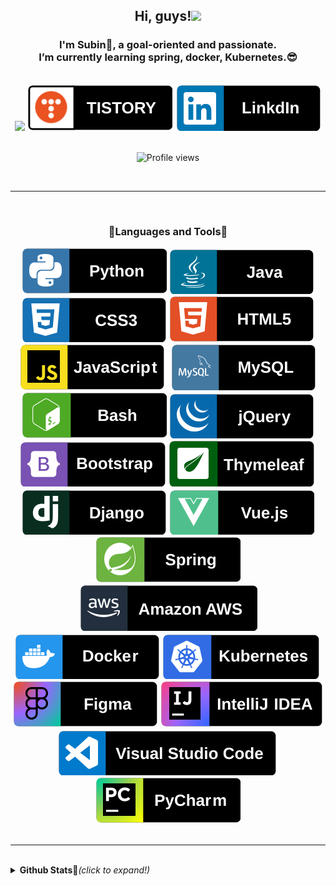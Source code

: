 <!--
### Hi there 👋

**Kim-SuBin/Kim-SuBin** is a ✨ _special_ ✨ repository because its `README.md` (this file) appears on your GitHub profile.

Here are some ideas to get you started:

- 🔭 I’m currently working on ...
- 🌱 I’m currently learning ...
- 👯 I’m looking to collaborate on ...
- 🤔 I’m looking for help with ...
- 💬 Ask me about ...
- 📫 How to reach me: ...
- 😄 Pronouns: ...
- ⚡ Fun fact: ...
-->



<div align="center">
  <h2>Hi, guys!<img src="https://media.giphy.com/media/hvRJCLFzcasrR4ia7z/giphy.gif" width="25px"></h2>
  <h3>I'm Subin🐰, a goal-oriented and passionate.<br />
  I’m currently learning spring, docker, Kubernetes.😎
  </h3><br />
  <a href="2504sb@gmail.com"><img src="../Kim-SuBin/svg/social/gmail.svg" /></a>
  <a href="https://subin-0320.tistory.com/"><img src="./svg/social/tistory.svg" alt="subin's blog" /></a>
  <a href="https://www.linkedin.com/in/subin-kim-4933401ab/"><img src="./svg/social/linkedin.svg" alt="subin's linkedin" /></a>
  <!-- <a herf="https://www.youtube.com/channel/UCerox7diybjCKTNXfrqN-7g"><img src="./svg/streaming/youtube.svg" alt="subin's youtube" /></a> -->
</div>

<br />
<div align="center">

  ![Profile views](https://gpvc.arturio.dev/Kim-SuBin)

</div>

<br />

---

<br />

<div align="center">

<h3>💙Languages and Tools💙</h3>

<img src="./svg/dev/languages/python.svg" alt="python" />
<img src="./svg/dev/languages/java.svg" alt="java" />
<img src="./svg/dev/languages/css3.svg" alt="css3" />
<img src="./svg/dev/languages/html5.svg" alt="html5" />
<img src="./svg/dev/languages/javascript.svg" alt="javascript" />
<img src="./svg/dev/languages/mysql.svg" alt="mysql" />
<img src="./svg/dev/languages/gnubash.svg" alt="gnubash" />
<img src="./svg/dev/library/jquery.svg" alt="jquery" />
<img src="./svg/dev/library/bootstrap.svg" alt="bootstrap" />
<img src="./svg/dev/library/thymeleaf.svg" alt="thymleaf" />
<img src="./svg/dev/framework/django.svg" alt="django" />
<img src="./svg/dev/framework/vue-dot-js.svg" alt="vue.js" />
<img src="./svg/dev/framework/spring.svg" alt="spring" />
<img src="./svg/dev/service/amazonaws.svg" alt="amazonaws" />
<img src="./svg/dev/platform/docker.svg" alt="docker" />
<img src="./svg/dev/platform/kubernetes.svg" alt="kubernetes" />
<img src="./svg/dev/tool/figma.svg" alt="figma" />
<img src="./svg/dev/tool/intellijidea.svg" alt="intelliJ" />
<img src="./svg/dev/tool/visualstudiocode.svg" alt="VScode" />
<img src="./svg/dev/tool/pycharm.svg" alt="pyCharm" />

</div>
<br />

---

<br />
<details>
<summary><b>Github Stats🐤</b><i>(click to expand!)</i></summary>
  
[![Anurag's github stats](https://github-readme-stats.vercel.app/api?username=Kim-SuBin)](https://github.com/anuraghazra/github-readme-stats)

</details>

<!--

<h3> My favorite Repositories </h3>

<a href="https://github.com/Kim-SuBin/TIL">
  <img align="left" src="https://github-readme-stats.vercel.app/api/pin/?username=Kim-SuBin&repo=TIL&theme=vue&show_icons=true" />
</a>
-->
